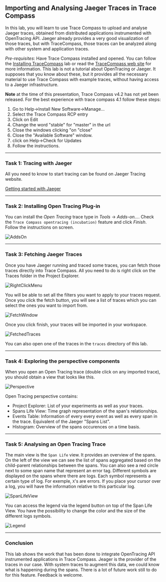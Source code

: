 ## Importing and Analysing Jaeger Traces in Trace Compass

In this lab, you will learn to use Trace Compass to upload and analyse Jaeger traces, obtained from distributed applications instrumented with OpenTracing API. Jaeger already provides a very good visualization of those traces, but with TraceCompass, those traces can be analyzed along with other system and application traces.

*Pre-requisites*: Have Trace Compass installed and opened. You can follow the [Installing TraceCompass](00-installing-tracecompass.md) lab or read the [TraceCompass web site](https://tracecompass.org) for more information. This lab is not a tutorial about OpenTracing or Jaeger. It supposes that you know about these, but it provides all the necessary material to use Trace Compass with example traces, without having access to a Jaeger infrastructure.

**Note** at the time of this presentation, Trace Compass v4.2 has not yet been released. For the best experience with trace compass 4.1 follow these steps:

1. Go to Help->Install New Software->Manage...
2. Select the Trace Compass RCP entry
3. Click on Edit
4. Change the word "stable" for "master" in the url
5. Close the windows clicking "on "close"
6. Close the "Available Software" window.
7. click on Help->Check for Updates
8. Follow the instructions.


- - -

### Task 1: Tracing with Jaeger

All you need to know to start tracing can be found on Jaeger Tracing website.

[Getting started with Jaeger](https://www.jaegertracing.io/docs/getting-started/)

- - -

### Task 2: Installing Open Tracing Plug-in

You can install the *Open Tracing* trace type in *Tools* -> *Adds-on...*. Check the `Trace Compass opentracing (incubation)` feature and click *Finish*. Follow the instructions on screen.

![AddsOn](screenshots/installPlugIn.png "Trace Compass Install Plug In")

- - -

### Task 3: Fetching Jaeger Traces

Once you have Jaeger running and traced some traces, you can fetch those traces directly into Trace Compass. All you need to do is right click on the Traces folder in the Project Explorer.

![RightClickMenu](screenshots/rightClickMenu.png "Trace Compass Traces Menu")

You will be able to set all the filters you want to apply to your traces request. Once you click the fetch button, you will see a list of traces which you can select the ones you want to import from.

![FetchWindow](screenshots/fetchWindow.png "Trace Compass Fetch Jaeger Window")

Once you click finish, your traces will be imported in your workspace.

![FetchedTraces](screenshots/fetchedTraces.png "Trace Compass Fetched Traces")

You can also open one of the traces in the `traces` directory of this lab.

- - -

### Task 4: Exploring the perspective components

When you open an Open Tracing trace (double click on any imported trace), you should obtain a view that looks like this.

![Perspective](screenshots/perspective.png "Trace Compass Open Tracing Perspective")

Open Tracing perspective contains:

- Project Explorer: List of your experiments as well as your traces.
- Spans Life View: Time graph representation of the span's relationships.
- Events Table: Information of every every event as well as every span in the trace. Equivalent of the Jaeger "Spans List".
- Histogram: Overview of the spans occurences on a time basis.

- - -

### Task 5: Analysing an Open Tracing Trace

The main view is the `Span Life` view. It provides an overview of the spans. On the left of the view we can see the list of spans aggregated based on the child-parent relationships between the spans. You can also see a red circle next to some span name that represent an error tag. Different symbols are displayed on the spans where there are logs. Each symbol represents a certain type of log. For exemple, `X`'s are errors. If you place your cursor over a log, you will have the information relative to this particular log.

![SpanLifeView](screenshots/spanLifeView.png "Trace Compass Span Life View")

You can access the legend via the legend button on top of the Span Life View. You have the possibility to change the color and the size of the different logs symbols.

![Legend](screenshots/legend.png "Trace Compass Span Life Legend")

- - -

### Conclusion

This lab shows the work that has been done to integrate OpenTracing API instrumented applications in Trace Compass. Jeager is the provider of the traces in our case. With system traces to augment this data, we could know what is happening during the spans. There is a lot of future work still to do for this feature. Feedback is welcome.
